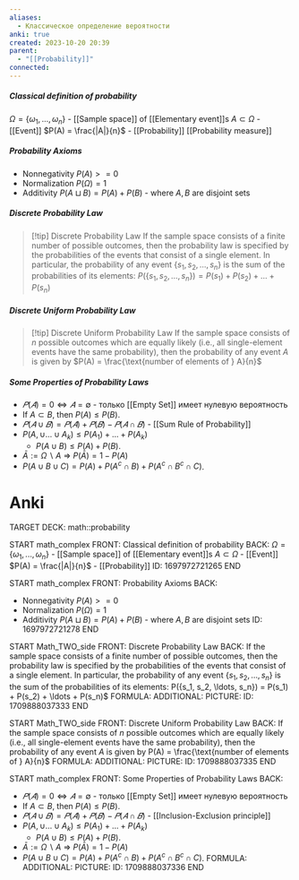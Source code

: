```yaml
---
aliases:
  - Классическое определение вероятности
anki: true
created: 2023-10-20 20:39
parent:
  - "[[Probability]]"
connected:
---
```

##### Classical definition of probability 
$\Omega = \{\omega_1, ..., \omega_n\}$ - [[Sample space]] of [[Elementary event]]s
$A \subset \Omega$ - [[Event]]
$P(A) = \frac{|A|}{n}$ - [[Probability]] [[Probability measure]]

##### Probability Axioms
- Nonnegativity $P(A) >= 0$
- Normalization $P(\Omega) = 1$
- Additivity $P(A \sqcup B ) = P(A) + P(B)$ -  where $A, B$ are disjoint sets

##### Discrete Probability Law
> [!tip] Discrete Probability Law
If the sample space consists of a finite number of possible outcomes, then the probability law is specified by the probabilities of the events that consist of a single element. In particular, the probability of any event $\{s_1, s_2, \ldots, s_n\}$ is the sum of the probabilities of its elements:
$P(\{s_1, s_2, \ldots, s_n\}) = P(s_1) + P(s_2) + \ldots + P(s_n)$

##### Discrete Uniform Probability Law
> [!tip] Discrete Uniform Probability Law
If the sample space consists of $n$ possible outcomes which are equally likely (i.e., all single-element events have the same probability), then the probability of any event $A$ is given by
$P(A) = \frac{\text{number of elements of } A}{n}$

##### Some Properties of Probability Laws
- $𝑃 (𝐴) = 0 ⇔ 𝐴 = ∅$ - только [[Empty Set]]  имеет нулевую вероятность
- If $A \subset B$, then $P(A) \leq P(B)$.
- $𝑃 (𝐴 ∪ 𝐵) = 𝑃(𝐴)+𝑃(𝐵)−𝑃(𝐴∩𝐵)$ -  [[Sum Rule of Probability]]
- $P(A,\cup...\cup A_k)\leq P(A_1)+...+P(A_k)$
    - $P(A \cup B) \leq P(A) + P(B)$.
- $\bar{A}:=\Omega\backslash A$  =>  $P(\bar{A})=1-P(A)$
- $P(A \cup B \cup C) = P(A) + P(A^c \cap B) + P(A^c \cap B^c \cap C)$.



# Anki
TARGET DECK: math::probability

START
math_complex
FRONT: Classical definition of probability
BACK:
$\Omega = \{\omega_1, ..., \omega_n\}$ - [[Sample space]] of [[Elementary event]]s
$A \subset \Omega$ - [[Event]]
$P(A) = \frac{|A|}{n}$ - [[Probability]]
ID: 1697972721265
END

START
math_complex
FRONT: Probability Axioms
BACK: 
- Nonnegativity $P(A) >= 0$
- Normalization $P(\Omega) = 1$
- Additivity $P(A \sqcup B ) = P(A) + P(B)$ -  where $A, B$ are disjoint sets
ID: 1697972721278
END

START
Math_TWO_side
FRONT: Discrete Probability Law
BACK: If the sample space consists of a finite number of possible outcomes, then the probability law is specified by the probabilities of the events that consist of a single element. In particular, the probability of any event $\{s_1, s_2, \ldots, s_n\}$ is the sum of the probabilities of its elements:
P(\{s_1, s_2, \ldots, s_n\}) = P(s_1) + P(s_2) + \ldots + P(s_n)$
FORMULA: 
ADDITIONAL:
PICTURE:
ID: 1709888037333
END

START
Math_TWO_side
FRONT: Discrete Uniform Probability Law
BACK: If the sample space consists of $n$ possible outcomes which are equally likely (i.e., all single-element events have the same probability), then the probability of any event $A$ is given by
P(A) = \frac{\text{number of elements of } A}{n}$
FORMULA: 
ADDITIONAL:
PICTURE:
ID: 1709888037335
END

START
math_complex
FRONT: Some Properties of Probability Laws
BACK: 
- $𝑃 (𝐴) = 0 ⇔ 𝐴 = ∅$ - только [[Empty Set]]  имеет нулевую вероятность
- If $A \subset B$, then $P(A) \leq P(B)$.
- $𝑃 (𝐴 ∪ 𝐵) = 𝑃(𝐴)+𝑃(𝐵)−𝑃(𝐴∩𝐵)$ -  [[Inclusion-Exclusion principle]]
- $P(A,\cup...\cup A_k)\leq P(A_1)+...+P(A_k)$
    - $P(A \cup B) \leq P(A) + P(B)$.
- $\bar{A}:=\Omega\backslash A$  =>  $P(\bar{A})=1-P(A)$
- $P(A \cup B \cup C) = P(A) + P(A^c \cap B) + P(A^c \cap B^c \cap C)$.
FORMULA: 
ADDITIONAL:
PICTURE:
ID: 1709888037336
END